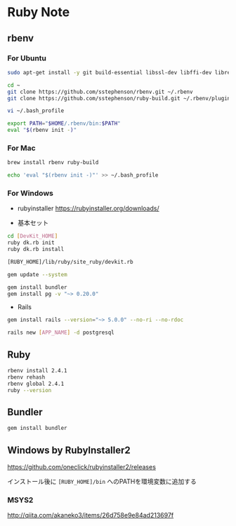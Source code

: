 # Ruby Note

## rbenv
### For Ubuntu
```bash
sudo apt-get install -y git build-essential libssl-dev libffi-dev libreadline-dev

cd ~
git clone https://github.com/sstephenson/rbenv.git ~/.rbenv
git clone https://github.com/sstephenson/ruby-build.git ~/.rbenv/plugins/ruby-build
```

```bash
vi ~/.bash_profile

export PATH="$HOME/.rbenv/bin:$PATH"
eval "$(rbenv init -)"
```

### For Mac
```bash
brew install rbenv ruby-build

echo 'eval "$(rbenv init -)"' >> ~/.bash_profile
```

### For Windows

* rubyinstaller
https://rubyinstaller.org/downloads/

* 基本セット

```bash
cd [DevKit_HOME]
ruby dk.rb init
ruby dk.rb install

[RUBY_HOME]/lib/ruby/site_ruby/devkit.rb
```

```bash
gem update --system

gem install bundler
gem install pg -v "~> 0.20.0"
```

* Rails

```bash
gem install rails --version="~> 5.0.0" --no-ri --no-rdoc

rails new [APP_NAME] -d postgresql
```

## Ruby
```bash
rbenv install 2.4.1
rbenv rehash
rbenv global 2.4.1
ruby --version
```

## Bundler
```bash
gem install bundler
```

## Windows by RubyInstaller2
https://github.com/oneclick/rubyinstaller2/releases

インストール後に `[RUBY_HOME]/bin` へのPATHを環境変数に追加する

### MSYS2
http://qiita.com/akaneko3/items/26d758e9e84ad213697f
